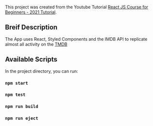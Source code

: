 This project was created from the Youtube Tutorial  [React JS Course for Beginners - 2021 Tutorial](https://www.youtube.com/watch?v=nTeuhbP7wdE&t=295s).

## Breif Description
The App uses React, Styled Components and the IMDB API to replicate almost all activity on the [TMDB](https://www.themoviedb.org/)


## Available Scripts

In the project directory, you can run:

### `npm start`

### `npm test`

### `npm run build`

### `npm run eject`


